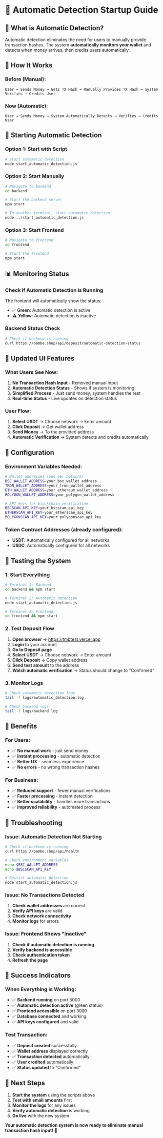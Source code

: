 # 🚀 Automatic Detection Startup Guide

## 🎯 **What is Automatic Detection?**

Automatic detection eliminates the need for users to manually provide transaction hashes. The system **automatically monitors your wallet** and detects when money arrives, then credits users automatically.

## 🔄 **How It Works**

### **Before (Manual)**:
```
User → Sends Money → Gets TX Hash → Manually Provides TX Hash → System Verifies → Credits User
```

### **Now (Automatic)**:
```
User → Sends Money → System Automatically Detects → Verifies → Credits User
```

## 🚀 **Starting Automatic Detection**

### **Option 1: Start with Script**
```bash
# Start automatic detection
node start_automatic_detection.js
```

### **Option 2: Start Manually**
```bash
# Navigate to backend
cd backend

# Start the backend server
npm start

# In another terminal, start automatic detection
node ../start_automatic_detection.js
```

### **Option 3: Start Frontend**
```bash
# Navigate to frontend
cd frontend

# Start the frontend
npm start
```

## 📊 **Monitoring Status**

### **Check if Automatic Detection is Running**
The frontend will automatically show the status:
- ✅ **Green**: Automatic detection is active
- ⚠️ **Yellow**: Automatic detection is inactive

### **Backend Status Check**
```bash
# Check if backend is running
curl https://bambe.shop/api/deposit/automatic-detection-status
```

## 🎨 **Updated UI Features**

### **What Users See Now**:
1. **No Transaction Hash Input** - Removed manual input
2. **Automatic Detection Status** - Shows if system is monitoring
3. **Simplified Process** - Just send money, system handles the rest
4. **Real-time Status** - Live updates on detection status

### **User Flow**:
1. **Select USDT** → Choose network → Enter amount
2. **Click Deposit** → Get wallet address
3. **Send Money** → To the provided address
4. **Automatic Verification** → System detects and credits automatically

## 🔧 **Configuration**

### **Environment Variables Needed**:
```bash
# Wallet addresses (one per network)
BSC_WALLET_ADDRESS=your_bsc_wallet_address
TRON_WALLET_ADDRESS=your_tron_wallet_address
ETH_WALLET_ADDRESS=your_ethereum_wallet_address
POLYGON_WALLET_ADDRESS=your_polygon_wallet_address

# API keys for blockchain verification
BSCSCAN_API_KEY=your_bscscan_api_key
ETHERSCAN_API_KEY=your_etherscan_api_key
POLYGONSCAN_API_KEY=your_polygonscan_api_key
```

### **Token Contract Addresses** (already configured):
- **USDT**: Automatically configured for all networks
- **USDC**: Automatically configured for all networks

## 📱 **Testing the System**

### **1. Start Everything**
```bash
# Terminal 1: Backend
cd backend && npm start

# Terminal 2: Automatic Detection
node start_automatic_detection.js

# Terminal 3: Frontend
cd frontend && npm start
```

### **2. Test Deposit Flow**
1. **Open browser** → https://tmbtest.vercel.app
2. **Login** to your account
3. **Go to Deposit page**
4. **Select USDT** → Choose network → Enter amount
5. **Click Deposit** → Copy wallet address
6. **Send test amount** to the address
7. **Watch automatic verification** → Status should change to "Confirmed"

### **3. Monitor Logs**
```bash
# Check automatic detection logs
tail -f logs/automatic_detection.log

# Check backend logs
tail -f logs/backend.log
```

## 🎯 **Benefits**

### **For Users**:
- ✅ **No manual work** - just send money
- ✅ **Instant processing** - automatic detection
- ✅ **Better UX** - seamless experience
- ✅ **No errors** - no wrong transaction hashes

### **For Business**:
- ✅ **Reduced support** - fewer manual verifications
- ✅ **Faster processing** - instant detection
- ✅ **Better scalability** - handles more transactions
- ✅ **Improved reliability** - automated process

## 🚨 **Troubleshooting**

### **Issue: Automatic Detection Not Starting**
```bash
# Check if backend is running
curl https://bambe.shop/api/health

# Check environment variables
echo $BSC_WALLET_ADDRESS
echo $BSCSCAN_API_KEY

# Restart automatic detection
node start_automatic_detection.js
```

### **Issue: No Transactions Detected**
1. **Check wallet addresses** are correct
2. **Verify API keys** are valid
3. **Check network connectivity**
4. **Monitor logs** for errors

### **Issue: Frontend Shows "Inactive"**
1. **Check if automatic detection is running**
2. **Verify backend is accessible**
3. **Check authentication token**
4. **Refresh the page**

## 🎉 **Success Indicators**

### **When Everything is Working**:
- ✅ **Backend running** on port 5000
- ✅ **Automatic detection active** (green status)
- ✅ **Frontend accessible** on port 3000
- ✅ **Database connected** and working
- ✅ **API keys configured** and valid

### **Test Transaction**:
- ✅ **Deposit created** successfully
- ✅ **Wallet address** displayed correctly
- ✅ **Transaction detected** automatically
- ✅ **User credited** automatically
- ✅ **Status updated** to "Confirmed"

## 🚀 **Next Steps**

1. **Start the system** using the scripts above
2. **Test with small amounts** first
3. **Monitor the logs** for any issues
4. **Verify automatic detection** is working
5. **Go live** with the new system

**Your automatic detection system is now ready to eliminate manual transaction hash input!** 🎯
